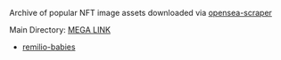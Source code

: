 Archive of popular NFT image assets downloaded via [opensea-scraper](https://github.com/pxsoftware/opensea-scraper)

Main Directory: [MEGA LINK](https://github.com/pxsoftware/opensea-scraper)

* [remilio-babies](https://github.com/pxsoftware/opensea-scraper)
